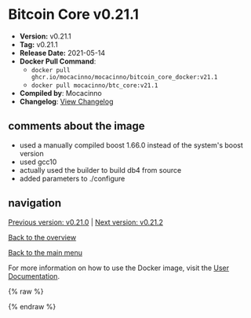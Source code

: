 # Bitcoin Core v0.21.1

- **Version:** v0.21.1
- **Tag:** v0.21.1
- **Release Date:** 2021-05-14
- **Docker Pull Command**:
  - `docker pull ghcr.io/mocacinno/mocacinno/bitcoin_core_docker:v21.1`
  - `docker pull mocacinno/btc_core:v21.1`
- **Compiled by**: Mocacinno
- **Changelog**: [View Changelog](https://github.com/bitcoin/bitcoin/blob/v0.21.1/doc/release-notes.md)

## comments about the image

- used a manually compiled boost 1.66.0 instead of the system's boost version
- used gcc10
- actually used the builder to build db4 from source
- added parameters to ./configure

## navigation

[Previous version: v0.21.0](./v21.0.md) | [Next version: v0.21.2](./v21.2.md)

[Back to the overview](./Readme.md)

[Back to the main menu](../Readme.md)

For more information on how to use the Docker image, visit the [User Documentation](../userdocs/Readme.md).

<!-- Google tag (gtag.js) -->
{% raw %}
<script async src="https://www.googletagmanager.com/gtag/js?id=G-BPC6NC6FF9"></script>
<script>
  window.dataLayer = window.dataLayer || [];
  function gtag(){dataLayer.push(arguments);}
  gtag('js', new Date());
  gtag('config', 'G-BPC6NC6FF9');
</script>
{% endraw %}
